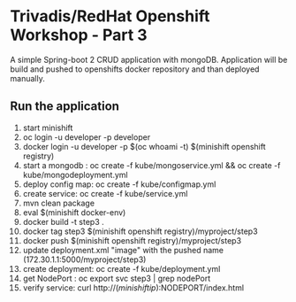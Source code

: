 # Trivadis/RedHat Openshift Workshop - Part 3

A simple Spring-boot 2 CRUD application with mongoDB. Application will be build and pushed to openshifts docker repository and than deployed manually. 

## Run the application

1. start minishift
2. oc login -u developer -p developer
3. docker login -u developer -p $(oc whoami -t) $(minishift openshift registry)
4. start a mongodb : oc create -f kube/mongoservice.yml && oc create -f kube/mongodeployment.yml
5. deploy config map: oc create -f kube/configmap.yml
6. create service: oc create -f kube/service.yml
7. mvn clean package 
8. eval $(minishift docker-env)
9. docker build -t step3 . 
10. docker tag step3 $(minishift openshift registry)/myproject/step3
11. docker push $(minishift openshift registry)/myproject/step3
12. update deployment.xml "image" with the pushed name (172.30.1.1:5000/myproject/step3)
13. create deployment: oc create -f kube/deployment.yml
14. get NodePort : oc export svc step3 | grep nodePort
15. verify service: curl http://$(minishift ip):$NODEPORT/index.html